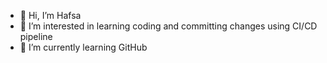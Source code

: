 - 👋 Hi, I’m Hafsa
- 👀 I’m interested in learning coding and committing changes using CI/CD pipeline
- 🌱 I’m currently learning GitHub

<!---
HafsaA85/HafsaA85 is a ✨ special ✨ repository because its `README.md` (this file) appears on your GitHub profile.
You can click the Preview link to take a look at your changes.
--->
